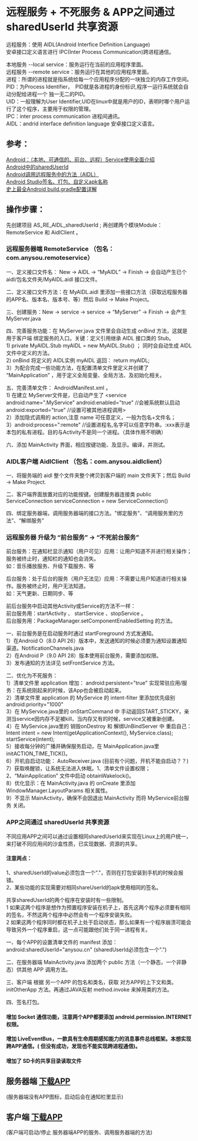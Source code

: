 ﻿# 远程服务 + 不死服务 & APP之间通过 sharedUserId 共享资源

远程服务：使用 AIDL(Android Interfice Definition Language) </br>
安卓接口定义语言进行 IPC(Inter Process Communication)跨进程通信。

本地服务 --local service：服务运行在当前的应用程序里面。</br>
远程服务 --remote service：服务运行在其他的应用程序里面。</br>
进程：所谓的进程就是指系统给每一个应用程序分配的一块独立的内存工作空间。</br>
PID：为Process Identifier，　PID就是各进程的身份标识,程序一运行系统就会自动分配给进程一个 独一无二的PID。</br>
UID：一般理解为User Identifier,UID在linux中就是用户的ID，表明时哪个用户运行了这个程序，主要用于权限的管理。</br>
IPC：inter process communication  进程间通讯。</br>
AIDL：andrid interface definition language 安卓接口定义语言。</br>

## 参考：

[Android：（本地、可通信的、前台、远程）Service使用全面介绍](https://www.jianshu.com/p/e04c4239b07e)</br>
[Android中的sharedUserId](https://www.jianshu.com/p/0e41405b4d87)</br>
[Android调用远程服务中的方法（AIDL）](https://blog.csdn.net/nongminkouhao/article/details/88984299)</br>
[Android Studio签名、打包、自定义apk名称](https://blog.csdn.net/xyl826/article/details/90904944)</br>
[史上最全Android build.gradle配置详解](https://www.jianshu.com/p/538b5388c760)</br>

## 操作步骤：

先创建项目 AS_RE_AIDL_sharedUserId ; 再创建两个模块Module：RemoteService 和 AidlClient 。

### 远程服务器端 RemoteService （包名：com.anysou.remoteservice）

一、定义接口文件名： New -> AIDL -> “MyAIDL” -> Finish -> 会自动产生已个 aidl/包名文件夹/MyAIDL.aidl 接口文件。

二、定义接口文件方法：在 MyAIDL.aidl 里添加一些接口方法（获取远程服务器的APP名、版本名、版本号、等）然后 Build -> Make Project。

三、创建服务：New -> service -> service -> “MyServer” -> Finish -> 会产生 MyServer.java

四、完善服务功能：在 MyServer.java 文件里会自动生成 onBind 方法，这就是用于客户端 绑定服务的入口。关键：定义引用继承 AIDL 接口类的 Stub。</br>
    1) private MyAIDL.Stub myAIDL = new MyAIDL.Stub()  ； 同时会自动生成 AIDL文件中定义的方法。</br>
    2) onBind 将定义的 AIDL实例 myAIDL 返回： return  myAIDL;</br>
    3）为配合完成一些功能方法，在配置清单文件里定义并创建了 “MainApplication” ，用于定义全局变量、全局方法、及初始化相关。

五、完善清单文件： AndroidManifest.xml 。</br>
    1) 在建立 MyServer文件是，已自动产生了 <service  android:name=".MyService"  android:enabled="true" //会被系统默认启动  android:exported="true" //设置可被其他进程调用></service></br>
    2）添加隐式调用的 action,注意 name 可任意定义，一般为包名+文件名； <intent-filter><action android:name="com.anysou.remoteservice.MyAidlService"/></intent-filter></br>
    3）android:process=":remote" //设置进程名,名字可以任意字符串。:xxx表示是本包的私有进程。目的与Activity不是同一个进程。（具体作用不明确）</br>

六、添加 MainActivity 界面，相应按键功能、及显示。编译，并测试。

### AIDL客户端 AidlClient （包名：com.anysou.aidlclient）

一、将服务端的 aidl 整个文件夹整个拷贝到客户端的 main 文件夹下；然后 Build -> Make Project.

二、客户端界面放置对应的功能按键。创建服务器连接类  public ServiceConnection serviceConnection = new ServiceConnection()

四、绑定服务器端，调用服务器端的接口方法。"绑定服务"、“调用服务里的方法”、“解绑服务”

### 远程服务器 升级为 “前台服务” -> “不死前台服务”

前台服务：在通知栏显示通知（用户可见）应用：让用户知道不并进行相关操作；服务被终止时，通知栏的通知也会消失。</br>
          如：音乐播放服务、升级下载服务、等

后台服务：处于后台的服务（用户无法见）应用：不需要让用户知道进行相关操作。服务被终止时，用户无法知道。</br>
          如：天气更新、日期同步、等

前后台服务中启动其他Activity或Service的方法不一样：</br>
    前台服务用：startActivity 、 startService 、stopService 。</br>
    后台服务用：PackageManager.setComponentEnabledSetting 的方法。</br>

一、前台服务是在启动服务时通过 startForeground 方式发通知。</br>
    1）在Android O（8.0 API 26）版本中，发送通知的时候必须要为通知设置通知渠道。NotificationChannels.java</br>
    2）在Android P（9.0 API 28）版本使用前台服务，需要添加权限。<uses-permission android:name="android.permission.FOREGROUND_SERVICE" /></br>
    3）发布通知的方法详见 setFrontService 方法。

二、优化为不死服务：</br>
    1）清单文件里 application 增加： android:persistent="true" 实现常驻应用/服务：在系统刚起来的时候，该App也会被启动起来。</br>
    2）清单文件里 application 的 MyService 的 intent-filter 里添加优先级别 android:priority="1000"</br>
    3）在 MyService.java里的 onStartCommand 中 手动返回START_STICKY，亲测当service因内存不足被kill，当内存又有的时候，service又被重新创建。</br>
    4）在 MyService.java里的 销毁onDestroy 和 解绑UnBindServer 中  重启自己：Intent intent = new Intent(getApplicationContext(), MyService.class);  startService(intent);</br>
    5）接收每分钟的广播并确保服务启动，在 MainApplication.java里 initACTION_TIME_TICK()。</br>
    6）开机自启动功能： AutoReceiver.java (目前有个问题，开机不能自启动？？)</br>
    7）获取唤醒锁，让系统无法进入休眠。1、清单文件设置权限；2、“MainApplication” 文件中启动 obtainWakelock()。</br>
    8）优化显示：在 MainActivity.java 的 onCreate 里添加 WindowManager.LayoutParams 相关属性。</br>
    9）不显示 MainActivity，确保不会因退出 MainActivity 而将 MyService前台服务 关闭。


### APP之间通过 sharedUserId 共享资源

不同应用APP之间可以通过设置相同sharedUserId来实现在Linux上的用户统一，来打破不同应用间的沙盒性质，已实现数据、资源的共享。

#### 注意两点：</br>
1、sharedUserId的value必须包含一个"."，否则在打包安装到手机的时候会报错。</br>
2、某些功能的实现需要对相同shareUserId的apk使用相同的签名。

共享sharedUserId的两个程序在安装时有一些限制。</br>
1 如果这两个程序是想作为预置程序安装在机子上，首先这两个程序必须要有相同的签名，不然这两个程序中必然会有一个程序安装失败。</br>
2 如果这两个程序同时都在机子上处于启动状态，那么如果有一个程序崩溃可能会导致另外一个程序重启，这一点可能跟他们处于同一进程有关。

一、每个APP的设置清单文件的 manifest 添加：android:sharedUserId="anysou.cn" (sharedUserId必须包含一个".")

二、在服务器端 MainActivity.java 添加两个 public 方法（一个静态，一个非静态）供其他 APP 调用方法。

三、客户端 根据 另一个APP 的包名和类名，获取 对方APP的上下文和类。initOtherApp 方法。再通过JAVA反射 method.invoke 来掉用类的方法。

四、签名打包。

#### 增加 Socket 通信功能，注意两个APP都要添加 android.permission.INTERNET 权限。

#### 增加 LiveEventBus，一款具有生命周期感知能力的消息事件总线框架。本想实现跨APP通信。( 但没有成功，发现也不能实现跨进程通信)。

#### 增加了 SD卡的共享目录读取文件


## 服务器端 [下载APP](https://github.com/anysou/AS_RS_AIDL_sharedUserId/raw/master/outputs/remoteservice.apk)

(服务器端没有APP图标，启动后会在通知栏里显示)


## 客户端 [下载APP](https://github.com/anysou/AS_RS_AIDL_sharedUserId/raw/master//outputs/aidlclient.apk)

(客户端可启动/停止 服务器端APP的服务、调用服务器端的方法)
